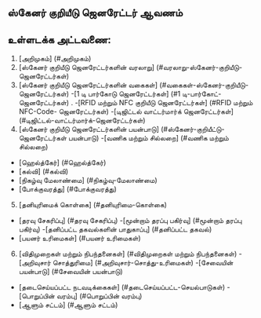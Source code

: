 ## ஸ்கேனர் குறியீடு ஜெனரேட்டர் ஆவணம்
## உள்ளடக்க அட்டவணை:
1. [அறிமுகம்] (#அறிமுகம்)
2. [ஸ்கேனர் குறியீடு ஜெனரேட்டர்களின் வரலாறு] (#வரலாறு-ஸ்கேனர்-குறியீடு-ஜெனரேட்டர்கள்)
3. [ஸ்கேனர் குறியீடு ஜெனரேட்டர்களின் வகைகள்] (#வகைகள்-ஸ்கேனர்-குறியீடு-ஜெனரேட்டர்கள்)
-[1 டி பார்கோடு ஜெனரேட்டர்கள்] (#1 டி-பார்கோட்-ஜெனரேட்டர்கள்)
.
-[RFID மற்றும் NFC குறியீடு ஜெனரேட்டர்கள்] (#RFID மற்றும் NFC-Code- ஜெனரேட்டர்கள்)
-[டிஜிட்டல் வாட்டர்மார்க் ஜெனரேட்டர்கள்] (#டிஜிட்டல்-வாட்டர்மார்க்-ஜெனரேட்டர்கள்)
4. [ஸ்கேனர் குறியீடு ஜெனரேட்டர்களின் பயன்பாடு] (#ஸ்கேனர்-குறியீட்டு-ஜெனரேட்டர்கள் பயன்பாடு)
-[வணிக மற்றும் சில்லறை] (#வணிக மற்றும் சில்லறை)
- [ஹெல்த்கேர்] (#ஹெல்த்கேர்)
- [கல்வி] (#கல்வி)
- [நிகழ்வு மேலாண்மை] (#நிகழ்வு-மேலாண்மை)
- [போக்குவரத்து] (#போக்குவரத்து)
5. [தனியுரிமைக் கொள்கை] (#தனியுரிமை-கொள்கை)
- [தரவு சேகரிப்பு] (#தரவு சேகரிப்பு)
-[மூன்றாம் தரப்பு பகிர்வு] (#மூன்றாம் தரப்பு பகிர்வு)
-[தனிப்பட்ட தகவல்களின் பாதுகாப்பு] (#தனிப்பட்ட தகவல்)
- [பயனர் உரிமைகள்] (#பயனர் உரிமைகள்)
6. [விதிமுறைகள் மற்றும் நிபந்தனைகள்] (#விதிமுறைகள் மற்றும் நிபந்தனைகள்)
-[அறிவுசார் சொத்துரிமை] (#அறிவுசார்-சொத்து-உரிமைகள்)
-[சேவையின் பயன்பாடு] (#சேவையின் பயன்பாடு)
- [தடைசெய்யப்பட்ட நடவடிக்கைகள்] (#தடைசெய்யப்பட்ட-செயல்பாடுகள்)
-[பொறுப்பின் வரம்பு] (#பொறுப்பின் வரம்பு)
- [ஆளும் சட்டம்] (#ஆளும் சட்டம்)